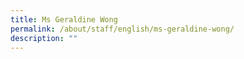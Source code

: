 ```yaml
---
title: Ms Geraldine Wong
permalink: /about/staff/english/ms-geraldine-wong/
description: ""
---
```

